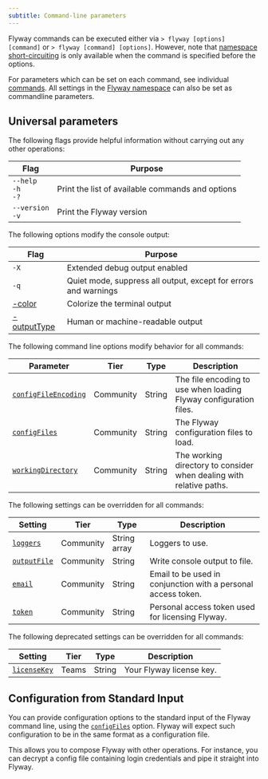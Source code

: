 ```yaml
---
subtitle: Command-line parameters
---
```


Flyway commands can be executed either via `> flyway [options] [command]` or `> flyway [command] [options]`. However, note that [namespace short-circuiting](https://documentation.red-gate.com/display/FD/Configuration+namespaces) is only available when the command is specified before the options.

For parameters which can be set on each command, see individual [commands](<Commands>).
All settings in the [Flyway namespace](<Configuration/Flyway Namespace>) can also be set as commandline parameters.

## Universal parameters

The following flags provide helpful information without carrying out any other operations:

| Flag                       | Purpose                                          |
|----------------------------|--------------------------------------------------|
| `--help`<br/>`-h`<br/>`-?` | Print the list of available commands and options |
| `--version`<br/>`-v`       | Print the Flyway version                         |


The following options modify the console output:

| Flag                                                           | Purpose                                                         |
|----------------------------------------------------------------|-----------------------------------------------------------------|
| `-X`                                                           | Extended debug output enabled                                   |
| `-q`                                                           | Quiet mode, suppress all output, except for errors and warnings |
| [-color](<Command-line Parameters/Color Parameter>)            | Colorize the terminal output                                    |
| [-outputType](<Command-line Parameters/Output Type Parameter>) | Human or machine-readable output                                |


The following command line options modify behavior for all commands:

| Parameter                                                                        | Tier      | Type   | Description                                                         |
|----------------------------------------------------------------------------------|-----------|--------|---------------------------------------------------------------------|
| [`configFileEncoding`](<Command-line Parameters/Config File Encoding Parameter>) | Community | String | The file encoding to use when loading Flyway configuration files.   |
| [`configFiles`](<Command-line Parameters/Config Files Parameter>)                | Community | String | The Flyway configuration files to load.                             |
| [`workingDirectory`](<Command-line Parameters/Working Directory Parameter>)      | Community | String | The working directory to consider when dealing with relative paths. |


The following settings can be overridden for all commands:

| Setting                                                              | Tier      | Type         | Description                                                   |
|----------------------------------------------------------------------|-----------|--------------|---------------------------------------------------------------|
| [`loggers`](<Configuration/Flyway Namespace/Flyway Loggers Setting>) | Community | String array | Loggers to use.                                               |
| [`outputFile`](<Command-line Parameters/Output File>)                | Community | String       | Write console output to file.                                 |
| [`email`](<Configuration/Flyway Namespace/Flyway Email Setting>)     | Community | String       | Email to be used in conjunction with a personal access token. |
| [`token`](<Configuration/Flyway Namespace/Flyway Token Setting>)     | Community | String       | Personal access token used for licensing Flyway.              |


The following deprecated settings can be overridden for all commands:

| Setting                                                                     | Tier  | Type   | Description              |
|-----------------------------------------------------------------------------|-------|--------|--------------------------|
| [`licenseKey`](<Configuration/Flyway Namespace/Flyway License Key Setting>) | Teams | String | Your Flyway license key. |

## Configuration from Standard Input

You can provide configuration options to the standard input of the Flyway command line, using the [`configFiles`](<Command-line Parameters/Config Files Parameter>)  option. Flyway will expect such configuration to be in the same format as a configuration file.

This allows you to compose Flyway with other operations. For instance, you can decrypt a config file containing login credentials and pipe it straight into Flyway.
